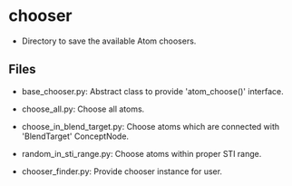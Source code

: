 # chooser
* Directory to save the available Atom choosers.

## Files
* base_chooser.py: Abstract class to provide 'atom_choose()' interface.
* choose_all.py: Choose all atoms.
* choose_in_blend_target.py: Choose atoms which are connected with 
  'BlendTarget' ConceptNode. 
* random_in_sti_range.py: Choose atoms within proper STI range.

* chooser_finder.py: Provide chooser instance for user.